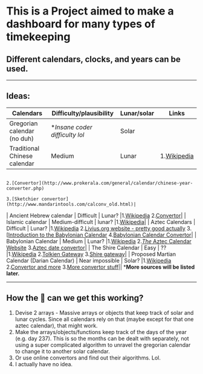 # This is a Project aimed to make a dashboard for many types of timekeeping
## Different calendars, clocks, and years can be used.
---
## Ideas:
| Calendars                                   | Difficulty/plausibility        | Lunar/solar | Links |
|---------------------------------------------|--------------------------------|-------------|-------|
| Gregorian calendar (no duh)                 | **Insane coder difficulty lol* | Solar       |       |
| Traditional Chinese calendar                | Medium                         | Lunar       |1.[Wikipedia](https://en.wikipedia.org/wiki/Chinese_calendar)
                                                                                              2.[Convertor](http://www.prokerala.com/general/calendar/chinese-year-converter.php)
                                                                                              3.[Sketchier convertor](http://www.mandarintools.com/calconv_old.html)|
| Ancient Hebrew calendar                     | Difficult                      | Lunar?      |1.[Wikipedia](http://www.crivoice.org/calendar.html)
                                                                                              2.[Convertor](http://www.biblicalcalendarproof.com/calendar/generate)|
| Islamic calendar                            | Medium-difficult               | lunar?      |1.[Wikipedia](https://en.wikipedia.org/wiki/Islamic_calendar)|
| Aztec Calendars                             | Difficult                      | Lunar?      |1.[Wikipedia](https://en.wikipedia.org/wiki/Babylonian_calendar)
                                                                                              2.[Livius.org website - pretty good actually](http://www.livius.org/articles/concept/calendar-babylonian/)
                                                                                              3.[[Introduction to the Babylonian Calendar](https://www.staff.science.uu.nl/~gent0113/babylon/babycal.htm)
                                                                                              4.[Babylonian Calendar Convertor](https://www.staff.science.uu.nl/~gent0113/babylon/babycal_converter.htm)|
| Babylonian Calendar                         | Medium                         | Lunar?      |1.[Wikipedia](https://en.wikipedia.org/wiki/Aztec_calendar)
                                                                                              2.[*The* Aztec Calendar Website](https://www.azteccalendar.com/azteccalendar.html)
                                                                                              3.[Aztec date convertor](https://www.azteccalendar.com/?day=14&month=11&year=2016)|
| The Shire Calendar                          | Easy                           | ??          |1.[Wikipedia](https://en.wikipedia.org/wiki/Middle-earth_calendar)
                                                                                              2.[Tolkien Gateway](http://tolkiengateway.net/wiki/Shire_Calendar)
                                                                                              3.[Shire gateway](http://shire-reckoning.com/calendar.html)|
| Proposed Martian Calendar (Darian Calendar) | Near impossible                | Solar?      |1.[Wikipedia](https://en.wikipedia.org/wiki/Darian_calendar)
                                                                                              2.[Convertor and more](http://ops-alaska.com/time/gangale_converter/calendar_clock.htm)
                                                                                              3.[More convertor stuff](http://www-mars.lmd.jussieu.fr/mars/time/martian_time.html)||
***More sources will be listed later.**

---
## How the :poop: can we get this working?
1. Devise 2 arrays - Massive arrays or objects that keep track of solar and lunar cycles. Since all calendars rely on that (maybe except for that one aztec calendar), that might work.
2. Make the arrays/objects/functions keep track of the days of the year (e.g. day 237). This is so the months can be dealt with separately, not using a super complicated algorithm to unravel the gregorian calendar to change it to another solar calendar.
3. Or use online convertors and find out their algorithms. Lol.
4. I actually have no idea.